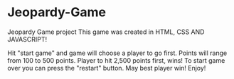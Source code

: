 # Jeopardy-Game
Jeopardy Game project
This game was created in HTML, CSS AND JAVASCRIPT!

Hit "start game" and game will choose a player to go first. 
Points will range from 100 to 500 points. 
Player to hit 2,500 points first, wins! 
To start game over you can press the "restart" button. 
 May best player win! 
 Enjoy!
